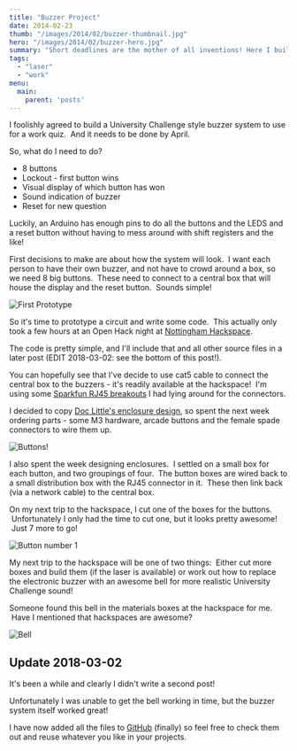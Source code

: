 ```yaml
---
title: "Buzzer Project"
date: 2014-02-23
thumb: "/images/2014/02/buzzer-thumbnail.jpg"
hero: "/images/2014/02/buzzer-hero.jpg"
summary: "Short deadlines are the mother of all inventions! Here I build a quiz-syle buzzer for work."
tags: 
  - "laser"
  - "work"
menu:
  main:
    parent: 'posts'
---
```

I foolishly agreed to build a University Challenge style buzzer system to use for a work quiz.  And it needs to be done by April.

So, what do I need to do?

* 8 buttons
* Lockout - first button wins
* Visual display of which button has won
* Sound indication of buzzer
* Reset for new question

Luckily, an Arduino has enough pins to do all the buttons and the LEDS and a reset button without having to mess around with shift registers and the like!

First decisions to make are about how the system will look.  I want each person to have their own buzzer, and not have to crowd around a box, so we need 8 big buttons.  These need to connect to a central box that will house the display and the reset button.  Sounds simple!

![First Prototype](/images/2014/02/buzzer-prototype.jpg)

So it's time to prototype a circuit and write some code.  This actually only took a few hours at an Open Hack night at <a href="http://www.nottinghack.org.uk/">Nottingham Hackspace</a>.

The code is pretty simple, and I'll include that and all other source files in a later post (EDIT 2018-03-02: see the bottom of this post!).

You can hopefully see that I've decide to use cat5 cable to connect the central box to the buzzers - it's readily available at the hackspace!  I'm using some <a href="https://www.sparkfun.com/products/716">Sparkfun RJ45 breakouts</a> I had lying around for the connectors.

I decided to copy <a href="http://www.re-innovation.co.uk/web12/index.php/en/information/random/designing-laser-cut-enclosures">Doc Little's enclosure design</a>, so spent the next week ordering parts - some M3 hardware, arcade buttons and the female spade connectors to wire them up.

![Buttons!](/images/2014/02/buzzer-buttons.jpg)

I also spent the week designing enclosures.  I settled on a small box for each button, and two groupings of four.  The button boxes are wired back to a small distribution box with the RJ45 connector in it.  These then link back (via a network cable) to the central box.

On my next trip to the hackspace, I cut one of the boxes for the buttons.  Unfortunately I only had the time to cut one, but it looks pretty awesome!  Just 7 more to go!

![Button number 1](/images/2014/02/buzzer-buzzer.jpg)

My next trip to the hackspace will be one of two things:  Either cut more boxes and build them (if the laser is available) or work out how to replace the electronic buzzer with an awesome bell for more realistic University Challenge sound!

Someone found this bell in the materials boxes at the hackspace for me.  Have I mentioned that hackspaces are awesome?

![Bell](/images/2014/02/buzzer-bell.jpg)

## Update 2018-03-02

It's been a while and clearly I didn't write a second post!

Unfortunately I was unable to get the bell working in time, but the buzzer system itself worked great!

I have now added all the files to [GitHub](https://github.com/geeksareforlife/buzzer) (finally) so feel free to check them out and reuse whatever you like in your projects.
